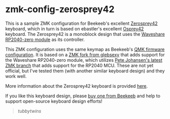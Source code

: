 # zmk-config-zerosprey42

This is a sample ZMK configuration for Beekeeb's excellent [Zerosprey42](https://github.com/beekeeb/zerosprey42) keyboard, which in turn is based on ebastler's excellent [Osprey42](https://github.com/ebastler/osprey) keyboard.  The Zerosprey42 is a monoblock design that uses the [Waveshare RP2040-zero module](https://www.waveshare.com/rp2040-zero.htm) as its controller.  

This ZMK configuration uses the same keymap as Beekeeb's [QMK firmware configuration](https://github.com/beekeeb/vial-qmk-zerosrey42).  It is based on a [ZMK fork from glebsexy](https://github.com/glebsexy/zmk/tree/rp2040-zero-plus-combos-fix) that adds support for the Waveshare RP2040-zero module, which utilizes [Pete Johansen's latest ZMK branch](https://github.com/petejohanson/zmk) that adds support for the RP2040 MCU.  These are not yet official, but I've tested them (with another similar keyboard design) and they work well.

More information about the Zerosprey42 keyboard is provided [here](https://docs.beekeeb.com/zerosprey42-keyboard).

If you like this keyboard design, please [buy one from Beekeeb](https://shop.beekeeb.com/product/zerosprey42-monoblock-rp2040-keyboard/) and help to support open-source keyboard design efforts!

> *tubbytwins*

